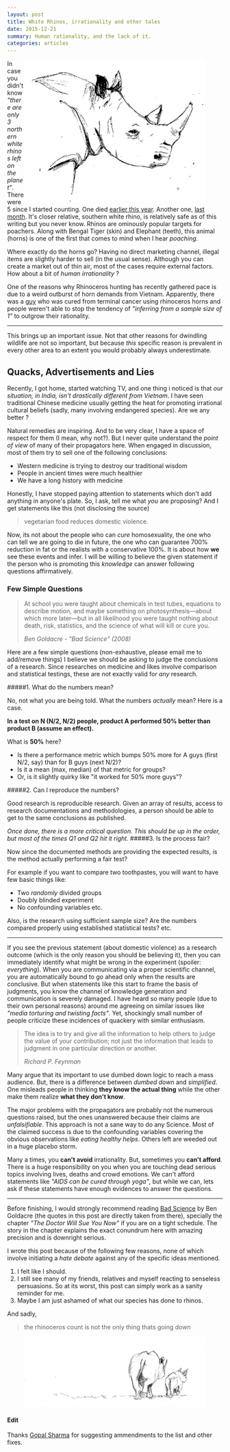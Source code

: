 ```yaml
---
layout: post
title: White Rhinos, irrationality and other tales
date: 2015-12-21
summary: Human rationality, and the lack of it.
categories: articles
---
```


<figure>
<img src="/images/posts/rhino/head.jpg" style="float:right">
</figure>

<span class="dropcap">I</span>n case you didn't know *"there are only 3 northern white rhinos left on the planet"*. There were 5 since I started counting. One died [earlier this year](http://edition.cnn.com/2015/07/29/world/northern-rhino-dies/). Another one, [last month](http://www.wired.com/2015/11/death-endangered-rhino-leaves-three-world/). It's closer relative, southern white rhino, is relatively safe as of this writing but you never know. Rhinos are ominously popular targets for poachers. Along with Bengal Tiger (skin) and Elephant (teeth), this animal (horns) is one of the first that comes to mind when I hear *poaching*.

Where exactly do the horns go? Having no direct marketing channel, illegal items are slightly harder to sell (in the usual sense). Although you can create a market out of thin air, most of the cases require external factors. How about a bit of *human irrationality* ?

One of the reasons why Rhinoceros hunting has recently gathered pace is due to a weird outburst of horn demands from Vietnam. Apparently, there was a [guy](http://qz.com/82302/theres-a-country-that-will-pay-300000-per-rhino-horn-to-cure-cancer-and-hangovers-and-its-wiping-out-rhinos/) who was cured from terminal cancer using rhinoceros horns and people weren't able to stop the tendency of *"inferring from a sample size of 1"* to outgrow their rationality.

---

This brings up an important issue. Not that other reasons for dwindling wildlife are not so important, but because *this* specific reason is prevalent in every other area to an extent you would probably always underestimate.

## Quacks, Advertisements and Lies

Recently, I got home, started watching TV, and one thing i noticed is that *our situation, in India, isn't drastically different from Vietnam*. I have seen traditional Chinese medicine usually getting the heat for promoting irrational cultural beliefs (sadly, many involving endangered species). Are we any better ?

Natural remedies are inspiring. And to be very clear, I have a space of respect for them (I mean, why not?). But I never quite understand the *point of view* of many of their propagators here. When engaged in discussion, most of them try to sell one of the following conclusions:

- Western medicine is trying to destroy our traditional wisdom
- People in ancient times were much healthier
- We have a long history with medicine

Honestly, I have stopped paying attention to statements which don't add anything in anyone's plate. So, I ask, tell me what *you* are proposing? And I get statements like this (not disclosing the source)

> vegetarian food reduces domestic violence.

Now, its not about the people who can *cure* homosexuality, the one who can tell we are going to die in future, the one who can guarantee 700% reduction in fat or the realists with a conservative 100%. It is about how **we** see these events and infer. I will be willing to believe the given statement if the person who is promoting this *knowledge* can answer following questions affirmatively.

### Few Simple Questions

<blockquote>
<p>
At school you were taught about chemicals in test tubes, equations to describe motion, and maybe something on photosynthesis—about which more later—but in all likelihood you were taught nothing about death, risk, statistics, and the science of what will kill or cure you.
</p>
<footer>
<cite title="Bad Science">Ben Goldacre - "Bad Science" (2008)</cite>
<footer>
</blockquote>

Here are a few simple questions (non-exhaustive, please email me to add/remove things) I believe we should be asking to judge the conclusions of a research. Since researches on medicine and likes involve comparison and statistical testings, these are not exactly valid for *any* research.

#####1. What do the numbers mean?

No, not what you are being told. What the numbers *actually* mean? Here is a case.

**In a test on N (N/2, N/2) people, product A performed 50% better than product B (assume an effect).**

What is **50%** here?

- Is there a performance metric which bumps 50% more for A guys (first N/2, say) than for B guys (next N/2)?
- Is it a mean (max, median) of that metric for groups?
- Or, is it slightly quirky like "it worked for 50% more guys"?

#####2. Can I reproduce the numbers?

Good research is reproducible research. Given an array of results, access to research documentations and methodologies, a person should be able to get to the same conclusions as published.

*Once done, there is a more critical question. This should be up in the order, but most of the times Q1 and Q2 hit it right.*
#####3. Is the process fair?

Now since the documented methods are providing the expected results, is the method actually performing a fair test?

For example if you want to compare two toothpastes, you will want to have few basic things like:

- Two *randomly* divided groups
- Doubly blinded experiment
- No confounding variables etc.

Also, is the research using sufficient sample size? Are the numbers compared properly using established statistical tests? etc.

---

If you see the previous statement (about domestic violence) as a research outcome (which is the only reason you should be believing it), then you can immediately identify what might be wrong in the experiment (spoiler: *everything*). When you are communicating via a proper scientific channel, you are automatically bound to go ahead only when the results are conclusive. But when statements like this start to frame the basis of judgments, you know the channel of knowledge generation and communication is severely damaged. I have heard so many people (due to their own personal reasons) around me agreeing on similar issues like *"media torturing and twisting facts"*. Yet, shockingly small number of people criticize these incidences of quackery with similar enthusiasm.

<blockquote>
<p>
The idea is to try and give all the information to help others to judge the value of your contribution; not just the information that leads to judgment in one particular direction or another.
</p>
<footer>
<cite title="Richard P. Feynman">Richard P. Feynman</cite>
</footer>
</blockquote>

Many argue that its important to use dumbed down logic to reach a mass audience. But, there is a difference between *dumbed down* and *simplified*. One misleads people in thinking **they know the actual thing** while the other make them realize **what they don't know**.

The major problems with the propagators are probably not the numerous questions raised, but the ones unanswered because their claims are *unfalsifiable*. This approach is not a sane way to do any Science. Most of the claimed success is due to the confounding variables covering the obvious observations like *eating healthy helps*. Others left are weeded out in a huge placebo storm.

Many a times, you **can't avoid** irrationality. But, sometimes you **can't afford**. There is a huge responsibility on you when you are touching dead serious topics involving lives, deaths and crowd emotions. We can't afford statements like *"AIDS can be cured through yoga"*, but while we can, lets ask if these statements have enough evidences to answer the questions.

---

Before finishing, I would strongly recommend reading [Bad Science](https://www.goodreads.com/book/show/3272165-bad-science) by Ben Goldacre (the quotes in this post are directly taken from there), specially the chapter *"The Doctor Will Sue You Now"* if you are on a tight schedule. The story in the chapter explains the exact conundrum here with amazing precision and is downright serious.

I wrote this post because of the following few reasons, none of which involve initiating a *hate debate* against any of the specific ideas mentioned.

1. I felt like I should.
2. I still see many of my friends, relatives and myself reacting to senseless persuasions. So at its worst, this post can simply work as a sanity reminder for me.
3. Maybe I am just ashamed of what our species has done to rhinos.

And sadly,
> the rhinoceros count is not the only thing thats going down

<figure>
<img src="/images/posts/rhino/back.jpg">
</figure>


#### Edit

Thanks [Gopal Sharma](mailto:gopalsharma1193@gmail.com) for suggesting ammendments to the list and other fixes.
